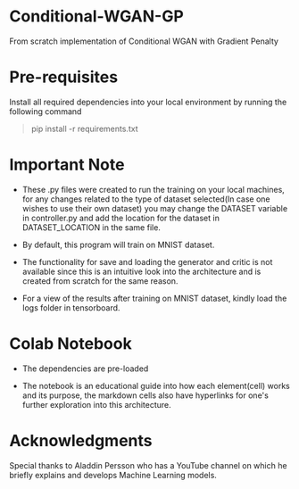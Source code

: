 # Conditional-WGAN-GP
From scratch implementation of Conditional WGAN with Gradient Penalty

# Pre-requisites
Install all required dependencies into your local environment by running the following command
> pip install -r requirements.txt

# Important Note
- These .py files were created to run the training on your local machines, for any changes related to the type of dataset selected(In case one wishes to use their own
dataset) you may change the DATASET variable in controller.py and add the location for the dataset in DATASET_LOCATION in the same file.

- By default, this program will train on MNIST dataset.

- The functionality for save and loading the generator and critic is not available since this is an intuitive look into the architecture and 
is created from scratch for the same reason.

- For a view of the results after training on MNIST dataset, kindly load the logs folder in tensorboard.

# Colab Notebook

- The dependencies are pre-loaded

- The notebook is an educational guide into how each element(cell) works and its purpose, the markdown cells also have hyperlinks for one's further exploration into
  this architecture.
  
# Acknowledgments

Special thanks to Aladdin Persson who has a YouTube channel on which he briefly explains and develops Machine Learning models.
